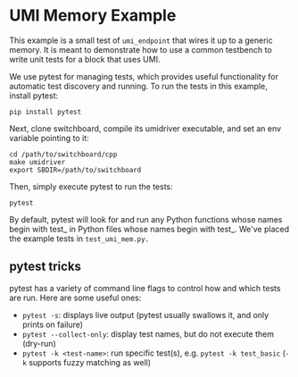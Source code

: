 # UMI Memory Example

This example is a small test of `umi_endpoint` that wires it up to a generic
memory. It is meant to demonstrate how to use a common testbench to write unit
tests for a block that uses UMI.

We use pytest for managing tests, which provides useful functionality for
automatic test discovery and running. To run the tests in this example, install
pytest:

```shell
pip install pytest
```

Next, clone switchboard, compile its umidriver executable, and set an env
variable pointing to it:

```shell
cd /path/to/switchboard/cpp
make umidriver
export SBDIR=/path/to/switchboard
```

Then, simply execute pytest to run the tests:

```shell
pytest
```

By default, pytest will look for and run any Python functions whose names begin
with test_ in Python files whose names begin with test_. We've placed the
example tests in `test_umi_mem.py.`

## pytest tricks

pytest has a variety of command line flags to control how and which tests are
run. Here are some useful ones:

- `pytest -s`: displays live output (pytest usually swallows it, and only prints
on failure)
- `pytest --collect-only`: display test names, but do not execute them (dry-run)
- `pytest -k <test-name>`: run specific test(s), e.g. `pytest -k test_basic`
(`-k` supports fuzzy matching as well)
